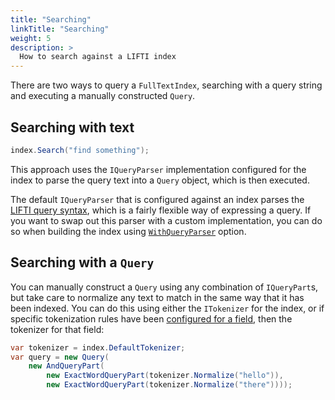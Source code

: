```yaml
---
title: "Searching"
linkTitle: "Searching"
weight: 5
description: >
  How to search against a LIFTI index
---
```


There are two ways to query a `FullTextIndex`, searching with a query string and executing a manually constructed `Query`.

## Searching with text

``` csharp
index.Search("find something");
```

This approach uses the `IQueryParser` implementation configured for the index to parse the query text into a `Query` object, which is then executed.

The default `IQueryParser` that is configured against an index parses the [LIFTI query syntax](./lifti-query-syntax), which is a fairly flexible way of expressing a query. If you want to swap out this parser with a custom implementation, you can do so when building the index using [`WithQueryParser`](../index-construction/withqueryparser) option.

## Searching with a `Query`

You can manually construct a `Query` using any combination of `IQueryPart`s, but take care to normalize any text to match in the same way that it has been indexed. You can do this using either the `ITokenizer` for the index, or if specific tokenization rules have been [configured for a field](../index-construction/withobjecttokenization), then the tokenizer for that field:

``` csharp
var tokenizer = index.DefaultTokenizer;
var query = new Query(
    new AndQueryPart(
        new ExactWordQueryPart(tokenizer.Normalize("hello")), 
        new ExactWordQueryPart(tokenizer.Normalize("there"))));
```




